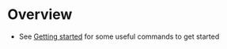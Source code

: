 # Overview

- See [Getting started](../../tutorials/getting-started.md) for some useful commands to get started
